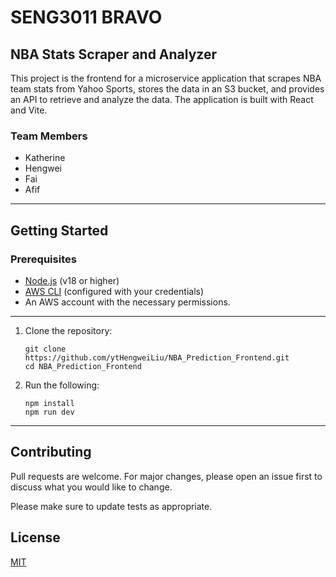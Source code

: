 # SENG3011 BRAVO

## NBA Stats Scraper and Analyzer

This project is the frontend for a microservice application that scrapes NBA team stats from Yahoo Sports, stores the data in an S3 bucket, and provides an API to retrieve and analyze the data. The application is built with React and Vite.

### Team Members

- Katherine
- Hengwei
- Fai
- Afif

---

## **Getting Started**

### **Prerequisites**
- [Node.js](https://nodejs.org/) (v18 or higher)
- [AWS CLI](https://aws.amazon.com/cli/) (configured with your credentials)
- An AWS account with the necessary permissions.

---

1. Clone the repository:
    ```
    git clone https://github.com/ytHengweiLiu/NBA_Prediction_Frontend.git
    cd NBA_Prediction_Frontend
    ```

2. Run the following:
    ```
   npm install
   npm run dev
    ```
---

## Contributing

Pull requests are welcome. For major changes, please open an issue first
to discuss what you would like to change.

Please make sure to update tests as appropriate.

## License

[MIT](https://choosealicense.com/licenses/mit/)
